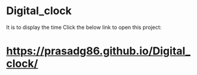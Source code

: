 # Digital_clock
It is to display the time
Click the below link to open this project:
# https://prasadg86.github.io/Digital_clock/
